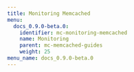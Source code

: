 ```yaml
---
title: Monitoring Memcached
menu:
  docs_0.9.0-beta.0:
    identifier: mc-monitoring-memcached
    name: Monitoring
    parent: mc-memcached-guides
    weight: 25
menu_name: docs_0.9.0-beta.0
---
```

